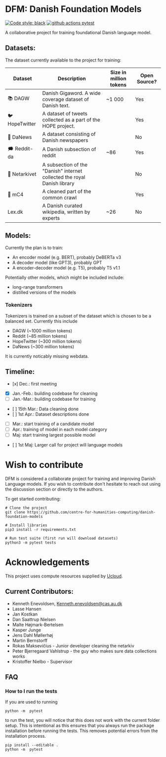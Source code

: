 
# DFM: Danish Foundation Models

[![Code style: black](https://img.shields.io/badge/Code%20Style-Black-black)](https://black.readthedocs.io/en/stable/the_black_code_style/current_style.html)
[![github actions pytest](https://github.com/centre-for-humanities-computing/danish-foundation-models/actions/workflows/pytest.yml/badge.svg)](https://github.com/centre-for-humanities-computing/danish-foundation-models/actions)

A collaborative project for training foundational Danish language model.

## Datasets:
The dataset currently available to the project for training:


| Dataset            | Description                                                              | Size in million tokens | Open Source?
| ------------------ | ------------------------------------------------------------------------ | ---------------------- |--------------
| :books: DAGW       | Danish Gigaword. A wide coverage dataset of Danish text.                 | ~1 000                 | Yes
| :bird: HopeTwitter | A dataset of tweets collected as a part of the HOPE project.             |                        | Yes
| :newspaper: DaNews | A dataset consisting of Danish newspapers                                |                        | No
| 🗯 Reddit-da        | A Danish subsection of reddit                                            | ~86                   | Yes
| :link: Netarkivet  | A subsection of the "Danish" internet collected the royal Danish library |                        | No
| :link: mC4         | A cleaned part of the common crawl                                       |                        | Yes
| Lex.dk             | A Danish curated wikipedia, written by experts                           | ~26                    | No


## Models:
Currently the plan is to train:

- An encoder model (e.g. BERT), probably DeBERTa v3
- A decoder model (like GPT3), probably GPT
- A encoder-decoder model (e.g. T5), probably T5 v1.1

Potentially other models, which might be included include:
- long-range transformers
- distilled versions of the models

### Tokenizers
Tokenizers is trained on a subset of the dataset which is chosen to be a balanced set. Currently this include
- DAGW (~1000 million tokens)
- Reddit (~85 million tokens)
- HopeTwitter (~300 million tokens)
- DaNews (~300 million tokens)

It is currently noticably missing webdata.

## Timeline:
- [x] Dec.: first meeting
- [x] Jan.-Feb.: building codebase for cleaning
- [ ] Jan.-Mar.: building codebase for training
- [ ] 15th Mar.: Data cleaning done
- [ ] 1st Apr.: Dataset descriptions done
- [ ] Mar.: start training of a candidate model
- [ ] Apr.: training of model in each model category
- [ ] Maj: start training largest possible model
- [ ] 1st Maj: Larger call for project will language models

# Wish to contribute
DFM is considered a collaborate project for training and improving Danish Language models. If you wish to contribute don't hesitate to reach out using the discussion section or directly to the authors.

To get started contributing:
```
# Clone the project
git clone https://github.com/centre-for-humanities-computing/danish-foundation-models

# Install libraries
pip3 install -r requirements.txt

# Run test suite (first run will download datasets)
python3 -m pytest tests
```

# Acknowledgements
This project uses compute resources supplied by [Ucloud](https://docs.cloud.sdu.dk/index.html).

## Current Contributors:
- Kenneth Enevoldsen, Kenneth.enevoldsen@cas.au.dk
- Lasse Hansen
- Jan Kostkan
- Dan Saattrup Nielsen
- Malte Højmark-Bertelsen
- Kasper Junge
- Jens Dahl Møllerhøj
- Martin Bernstorff
- Rokas Maksevičius - Junior developer cleaning the netarkiv
- Peter Bjerregaard Vahlstrup - the guy who makes sure data collections works
- Kristoffer Nielbo - Supervisor

## FAQ

### How to I run the tests
If you are used to running
```
python -m  pytest
```

to run the test, you will notice that this does not work with the current folder setup. This is intentional as this ensures that you always run the package installation before running the tests. This removes potential errors from the installation process.

```
pip install --editable .
python -m  pytest
```
